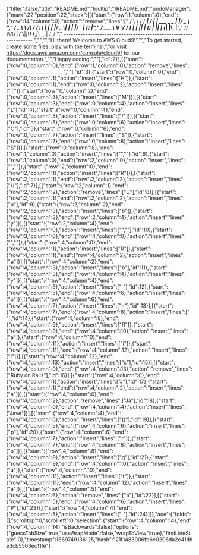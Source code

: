 {"filter":false,"title":"README.md","tooltip":"/README.md","undoManager":{"mark":22,"position":22,"stack":[[{"start":{"row":1,"column":0},"end":{"row":14,"column":0},"action":"remove","lines":["        / \\ \\      / / ___|   / ___| | ___  _   _  __| |/ _ \\ ","       / _ \\ \\ /\\ / /\\___ \\  | |   | |/ _ \\| | | |/ _` | (_) |","      / ___ \\ V  V /  ___) | | |___| | (_) | |_| | (_| |\\__, |","     /_/   \\_\\_/\\_/  |____/   \\____|_|\\___/ \\__,_|\\__,_|  /_/ "," ----------------------------------------------------------------- ","","","Hi there! Welcome to AWS Cloud9!","","To get started, create some files, play with the terminal,","or visit https://docs.aws.amazon.com/console/cloud9/ for our documentation.","","Happy coding!",""],"id":2}],[{"start":{"row":0,"column":0},"end":{"row":1,"column":0},"action":"remove","lines":["         ___        ______     ____ _                 _  ___  ",""],"id":3},{"start":{"row":0,"column":0},"end":{"row":0,"column":1},"action":"insert","lines":["H"]},{"start":{"row":0,"column":1},"end":{"row":0,"column":2},"action":"insert","lines":["T"]},{"start":{"row":0,"column":2},"end":{"row":0,"column":3},"action":"insert","lines":["M"]}],[{"start":{"row":0,"column":3},"end":{"row":0,"column":4},"action":"insert","lines":["L"],"id":4},{"start":{"row":0,"column":4},"end":{"row":0,"column":5},"action":"insert","lines":["/"]}],[{"start":{"row":0,"column":5},"end":{"row":0,"column":6},"action":"insert","lines":["C"],"id":5},{"start":{"row":0,"column":6},"end":{"row":0,"column":7},"action":"insert","lines":["S"]},{"start":{"row":0,"column":7},"end":{"row":0,"column":8},"action":"insert","lines":["S"]}],[{"start":{"row":0,"column":8},"end":{"row":1,"column":0},"action":"insert","lines":["",""],"id":6},{"start":{"row":1,"column":0},"end":{"row":2,"column":0},"action":"insert","lines":["",""]},{"start":{"row":2,"column":0},"end":{"row":2,"column":1},"action":"insert","lines":["R"]}],[{"start":{"row":2,"column":1},"end":{"row":2,"column":2},"action":"insert","lines":["U"],"id":7}],[{"start":{"row":2,"column":1},"end":{"row":2,"column":2},"action":"remove","lines":["U"],"id":8}],[{"start":{"row":2,"column":1},"end":{"row":2,"column":2},"action":"insert","lines":["u"],"id":9},{"start":{"row":2,"column":2},"end":{"row":2,"column":3},"action":"insert","lines":["b"]},{"start":{"row":2,"column":3},"end":{"row":2,"column":4},"action":"insert","lines":["y"]}],[{"start":{"row":2,"column":4},"end":{"row":3,"column":0},"action":"insert","lines":["",""],"id":10},{"start":{"row":3,"column":0},"end":{"row":4,"column":0},"action":"insert","lines":["",""]},{"start":{"row":4,"column":0},"end":{"row":4,"column":1},"action":"insert","lines":["R"]},{"start":{"row":4,"column":1},"end":{"row":4,"column":2},"action":"insert","lines":["u"]}],[{"start":{"row":4,"column":2},"end":{"row":4,"column":3},"action":"insert","lines":["b"],"id":11},{"start":{"row":4,"column":3},"end":{"row":4,"column":4},"action":"insert","lines":["y"]}],[{"start":{"row":4,"column":4},"end":{"row":4,"column":5},"action":"insert","lines":[" "],"id":12},{"start":{"row":4,"column":5},"end":{"row":4,"column":6},"action":"insert","lines":["o"]}],[{"start":{"row":4,"column":6},"end":{"row":4,"column":7},"action":"insert","lines":["n"],"id":13}],[{"start":{"row":4,"column":7},"end":{"row":4,"column":8},"action":"insert","lines":[" "],"id":14},{"start":{"row":4,"column":8},"end":{"row":4,"column":9},"action":"insert","lines":["R"]},{"start":{"row":4,"column":9},"end":{"row":4,"column":10},"action":"insert","lines":["a"]},{"start":{"row":4,"column":10},"end":{"row":4,"column":11},"action":"insert","lines":["i"]},{"start":{"row":4,"column":11},"end":{"row":4,"column":12},"action":"insert","lines":["l"]}],[{"start":{"row":4,"column":12},"end":{"row":4,"column":13},"action":"insert","lines":["s"],"id":15}],[{"start":{"row":4,"column":0},"end":{"row":4,"column":13},"action":"remove","lines":["Ruby on Rails"],"id":16}],[{"start":{"row":4,"column":0},"end":{"row":4,"column":1},"action":"insert","lines":["J"],"id":17},{"start":{"row":4,"column":1},"end":{"row":4,"column":2},"action":"insert","lines":["a"]}],[{"start":{"row":4,"column":0},"end":{"row":4,"column":2},"action":"remove","lines":["Ja"],"id":18},{"start":{"row":4,"column":0},"end":{"row":4,"column":4},"action":"insert","lines":["Java"]}],[{"start":{"row":4,"column":4},"end":{"row":4,"column":6},"action":"insert","lines":["()"],"id":19}],[{"start":{"row":4,"column":5},"end":{"row":4,"column":6},"action":"insert","lines":["p"],"id":20},{"start":{"row":4,"column":6},"end":{"row":4,"column":7},"action":"insert","lines":["r"]},{"start":{"row":4,"column":7},"end":{"row":4,"column":8},"action":"insert","lines":["o"]}],[{"start":{"row":4,"column":8},"end":{"row":4,"column":9},"action":"insert","lines":["g"],"id":21},{"start":{"row":4,"column":9},"end":{"row":4,"column":10},"action":"insert","lines":["a"]},{"start":{"row":4,"column":10},"end":{"row":4,"column":11},"action":"insert","lines":["t"]},{"start":{"row":4,"column":11},"end":{"row":4,"column":12},"action":"insert","lines":["e"]}],[{"start":{"row":4,"column":5},"end":{"row":4,"column":6},"action":"remove","lines":["p"],"id":22}],[{"start":{"row":4,"column":5},"end":{"row":4,"column":6},"action":"insert","lines":["P"],"id":23}],[{"start":{"row":4,"column":4},"end":{"row":4,"column":5},"action":"insert","lines":[" "],"id":24}]]},"ace":{"folds":[],"scrolltop":0,"scrollleft":0,"selection":{"start":{"row":4,"column":14},"end":{"row":4,"column":14},"isBackwards":false},"options":{"guessTabSize":true,"useWrapMode":false,"wrapToView":true},"firstLineState":0},"timestamp":1669749136125,"hash":"21f1483906fb6e0206da2c41dbe3cb5563ec11fe"}